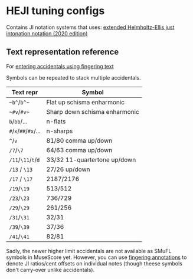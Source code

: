 # HEJI tuning configs

Contains JI notation systems that uses: [extended Helmholtz-Ellis just intonation notation (2020 edition)](https://marsbat.space/pdfs/HEJI2_legend+series.pdf)

## Text representation reference

For [entering accidentals using fingering text](../../README.md#entering-accidentals-directly-using-fingerings)

Symbols can be repeated to stack multiple accidentals.

| Text repr             | Symbol                        |
| --------------------- | ----------------------------- |
| `~b^`/`b^~`           | Flat up schisma enharmonic    |
| `~#v`/`#v~`           | Sharp down schisma enharmonic |
| `b`/`bb`/...          | n-flats                       |
| `#`/`x`/`##`/`#x`/... | n-sharps                      |
| `^`/`v`               | 81/80 comma up/down           |
| `/7`/`\7`             | 64/63 comma up/down           |
| `/11`/`\11`/`t`/`d`   | 33/32 11-quartertone up/down  |
| `/13` / `\13`         | 27/26 up/down                 |
| `/17` / `\17`         | 2187/2176                     |
| `/19`/`\19`           | 513/512                       |
| `/23`/`\23`           | 736/729                       |
| `/29`/`\29`           | 261/256                       |
| `/31`/`\31`           | 32/31                         |
| `/39`/`\39`           | 37/36                         |
| `/41`/`\41`           | 82/81                         |

Sadly, the newer higher limit accidentals are not available as SMuFL symbols in MuseScore yet. However, you can use [fingering annotations](../../README.md#3-use-fingering-text-ratioscent-offsets) to denote JI ratios/cent offsets on individual notes (though theese symbols don't carry-over unlike accidentals).